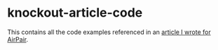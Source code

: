 knockout-article-code
=====================

This contains all the code examples referenced in an [article I wrote for AirPair](https://www.airpair.com/knockout/posts/top-10-mistakes-knockoutjs?utm_source=twitter&utm_medium=social&utm_term=knockoutjs-mistakes&utm_content=mike-mellenthin&utm_campaign=social-blast-nov).

